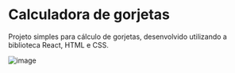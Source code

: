# Calculadora de gorjetas

Projeto simples para cálculo de gorjetas, desenvolvido utilizando a biblioteca React, HTML e CSS.

![image](https://user-images.githubusercontent.com/47780607/197357951-be661ab7-2d95-4a6b-9ad8-50079a3fe6bd.png)
